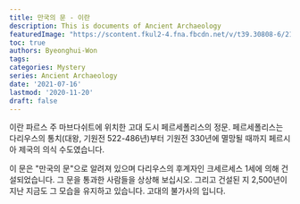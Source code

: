 ```yaml
---
title: 만국의 문 - 이란
description: This is documents of Ancient Archaeology 
featuredImage: "https://scontent.fkul2-4.fna.fbcdn.net/v/t39.30808-6/217832699_146230160947304_6919525509024480526_n.jpg?_nc_cat=104&ccb=1-3&_nc_sid=8bfeb9&_nc_ohc=Bv97PsoNTPMAX8MFsGX&_nc_ht=scontent.fkul2-4.fna&oh=b8c0c5ec0964114215b12af3fb9a0516&oe=60F7CC08"
toc: true
authors: Byeonghui-Won
tags:
categories: Mystery
series: Ancient Archaeology 
date: '2021-07-16'
lastmod: '2020-11-20'
draft: false
---
```


이란 파르스 주 마브다쉬트에 위치한 고대 도시 페르세폴리스의 정문. 페르세폴리스는 다리우스의 통치(대왕, 기원전 522-486년)부터 기원전 330년에 멸망될 때까지 페르시아 제국의 의식 수도였습니다. 

이 문은 "만국의 문"으로 알려져 있으며 다리우스의 후계자인 크세르세스 1세에 의해 건설되었습니다. 그 문을 통과한 사람들을 상상해 보십시오. 그리고 건설된 지 2,500년이 지난 지금도 그 모습을 유지하고 있습니다. 고대의 불가사의 입니다.

